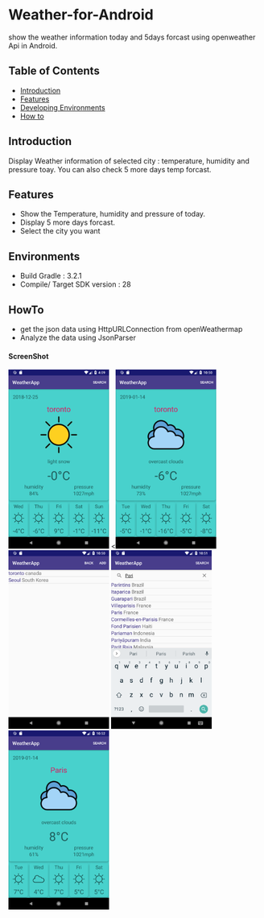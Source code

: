# Weather-for-Android
show the weather information today and 5days forcast using openweather Api in Android.

## Table of Contents

- [Introduction](#introduction)
- [Features](#features)
- [Developing Environments](#environments)
- [How to](#Howto)

## Introduction
Display Weather information of selected city :  temperature, humidity and pressure toay. You can also check 5 more days temp forcast. 

## Features
* Show the Temperature, humidity and pressure of today.
* Display 5 more days forcast.
* Select the city you want

## Environments
- Build Gradle : 3.2.1
- Compile/ Target SDK version : 28

## HowTo
- get the json data using HttpURLConnection from openWeathermap 
- Analyze the data using JsonParser 


#### ScreenShot
<img src="https://github.com/sangaelee/Weather-for-Android/blob/master/screenshot/Screenshot_1.png" width="200"></img>    <<img src="https://github.com/sangaelee/Weather-for-Android/blob/master/screenshot/Screenshot_2.png" width="200"></img>    <img src="https://github.com/sangaelee/Weather-for-Android/blob/master/screenshot/Screenshot_3.png" width="200"></img>    <img src="https://github.com/sangaelee/Weather-for-Android/blob/master/screenshot/Screenshot_4.png" width="200"></img>    <img src="https://github.com/sangaelee/Weather-for-Android/blob/master/screenshot/Screenshot_5.png" width="200"></img>
